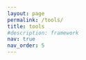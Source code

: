 ```yaml
---
layout: page
permalink: /tools/
title: tools
#description: framework
nav: true
nav_order: 5
---
```


